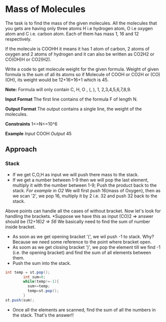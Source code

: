 # Mass of Molecules
The task is to find the mass of the given molecules.
All the molecules that you gets are having only three atoms H i.e hydrogen atom, O i.e oxygen atom and C i.e. carbon atom.
Each of them has mass 1, 16 and 12 respectively.

If the molecule is COOHH it means it has 1 atom of carbon, 2 atoms of oxygen and 2 atoms of hydrogen and it can also be written as CO2H2 or CO(OH)H or CO2(H2).

Write a code to get molecule weight for the given formula. Weight of given formula is the sum of all its atoms so if Molecule of COOH or CO2H or (CO)(OH), its weight would be 12+16+16+1 which is 45.

**Note:** Formula will only contain C, H, O , (, ), 1, 2,3,4,5,6,7,8,9.


**Input Format**
The first line contains of the formula F of length N.

**Output Format**
The output contains a single line, the weight of the molecules.

**Constraints**
1<=N<=10^6

**Example**
*Input*
COOH
*Output*
45

## Approach

### Stack

* If we get C,O,H as input we will push there mass to the stack.
* If we get a number between 1-9 then we will pop the last element, multiply it with the number between 1-9; Push the product back to the stack. 
   *For example in O2*
    We will first push 16(mass of Oxygen), then as we scan '2', we pop 16, multiply it by 2 i.e. 32 and push 32 back to the stack.

Above points can handle all the cases of without bracket. 
Now let's look for handling the brackets.
*Suppose we have this as input (CO)2 => answer should be (12+16)*2 => 56* 
We basically need to find the sum of number inside bracket.
* As soon as we get opening bracket '(', we wil push -1 to stack. Why? Because we need some reference to the point where bracket open.
* As soom as we get closing bracket ')', we pop the element till we find -1 (i.e. the opening bracket) and find the sum of all elements between them.
* Push the sum into the stack.
```java
int temp = st.pop();
        int sum=0;
        while(temp!=-1){
          sum+=temp;
          temp=st.pop();
        }
st.push(sum);
```

* Once all the elements are scanned, find the sum of all the numbers in the stack. That's the answer!!
